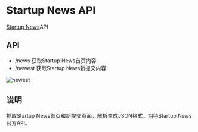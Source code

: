 Startup News API
==============

[Startup News](http:news.dbanotes.net)API

## API
- /news 获取Startup News首页内容
- /newest 获取Startup News新提交内容

![newest](https://raw.github.com/xhinking/StartupNewsAPI/master/screenshot/json.png)

## 说明
抓取Startup News首页和新提交页面，解析生成JSON格式。期待Startup News官方API。